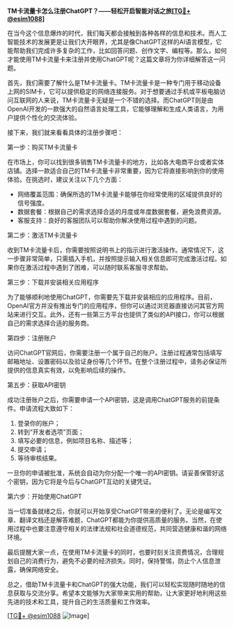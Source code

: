 **TM卡流量卡怎么注册ChatGPT？——轻松开启智能对话之旅[[TG💪+ @esim1088](https://t.me/s/esim1088)]**

在当今这个信息爆炸的时代，我们每天都会接触到各种各样的信息和技术。而人工智能技术的发展更是让我们大开眼界，尤其是像ChatGPT这样的AI语言模型，它能帮助我们完成许多复杂的工作，比如回答问题、创作文字、编程等。那么，如何才能使用TM卡流量卡来注册并使用ChatGPT呢？这篇文章将为你详细解答这一问题。

首先，我们需要了解什么是TM卡流量卡。TM卡流量卡是一种专门用于移动设备上网的SIM卡，它可以提供稳定的网络连接服务。对于想要通过手机或平板电脑访问互联网的人来说，TM卡流量卡无疑是一个不错的选择。而ChatGPT则是由OpenAI开发的一款强大的自然语言处理工具，它能够理解和生成人类语言，为用户提供个性化的交流体验。

接下来，我们就来看看具体的注册步骤吧：

第一步：购买TM卡流量卡

在市场上，你可以找到很多销售TM卡流量卡的地方，比如各大电商平台或者实体店铺。选择一款适合自己的TM卡流量卡非常重要，因为它将直接影响到你的使用体验。在挑选时，建议关注以下几个方面：

- 网络覆盖范围：确保所选的TM卡流量卡能够在你经常使用的区域提供良好的信号强度。
- 数据套餐：根据自己的需求选择合适的月度或年度数据套餐，避免浪费资源。
- 客服支持：良好的客服团队可以帮助你解决使用过程中遇到的问题。

第二步：激活TM卡流量卡

收到TM卡流量卡后，你需要按照说明书上的指示进行激活操作。通常情况下，这一步骤非常简单，只需插入手机，并按照提示输入相关信息即可完成激活过程。如果你在激活过程中遇到了困难，可以随时联系客服寻求帮助。

第三步：下载并安装相关应用程序

为了能够顺利地使用ChatGPT，你需要先下载并安装相应的应用程序。目前，OpenAI官方并没有推出专门的应用程序，但你可以通过浏览器直接访问其官方网站来进行交互。此外，还有一些第三方平台也提供了类似的API接口，你可以根据自己的需求选择合适的服务商。

第四步：注册账户

访问ChatGPT官网后，你需要注册一个属于自己的账户。注册过程通常包括填写邮箱地址、设置密码以及验证身份等几个环节。在整个注册过程中，请务必保证所提供的信息真实有效，以免影响后续的操作。

第五步：获取API密钥

成功注册账户之后，你需要申请一个API密钥，这是调用ChatGPT服务的前提条件。申请流程大致如下：

1. 登录你的账户；
2. 转到“开发者选项”页面；
3. 填写必要的信息，例如项目名称、描述等；
4. 提交申请；
5. 等待审核结果。

一旦你的申请被批准，系统会自动为你分配一个唯一的API密钥。请妥善保管好这个密钥，因为它将是今后与ChatGPT互动的关键凭证。

第六步：开始使用ChatGPT

当一切准备就绪之后，你就可以开始享受ChatGPT带来的便利了。无论是编写文章、翻译文档还是解答难题，ChatGPT都能为你提供高质量的服务。当然，在使用过程中也要注意遵守相关的法律法规和社会道德规范，共同营造健康和谐的网络环境。

最后提醒大家一点，在使用TM卡流量卡的同时，也要时刻关注资费情况，合理规划自己的消费行为，避免不必要的经济损失。同时，保持警惕，防止个人信息泄露，确保网络安全。

总之，借助TM卡流量卡和ChatGPT的强大功能，我们可以轻松实现随时随地的信息获取与交流分享。希望本文能够为大家带来实用的帮助，让大家更好地利用这些先进的技术和工具，提升自己的生活质量和工作效率。

[[TG💪+ @esim1088](https://t.me/s/esim1088) ![Image](https://i.postimg.cc/4NQfJmqS/Snipaste-2025-05-13-00-14-12.png)]